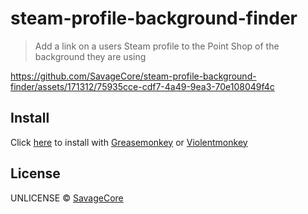 # steam-profile-background-finder

> Add a link on a users Steam profile to the Point Shop of the background they are using


https://github.com/SavageCore/steam-profile-background-finder/assets/171312/75935cce-cdf7-4a49-9ea3-70e108049f4c


## Install

Click [here](https://github.com/SavageCore/steam-profile-background-finder/releases/latest/download/steam-profile-background-finder.user.js) to install with [Greasemonkey](https://www.greasespot.net/) or [Violentmonkey](https://violentmonkey.github.io/)

## License

UNLICENSE © [SavageCore](https://savagecore.uk)
